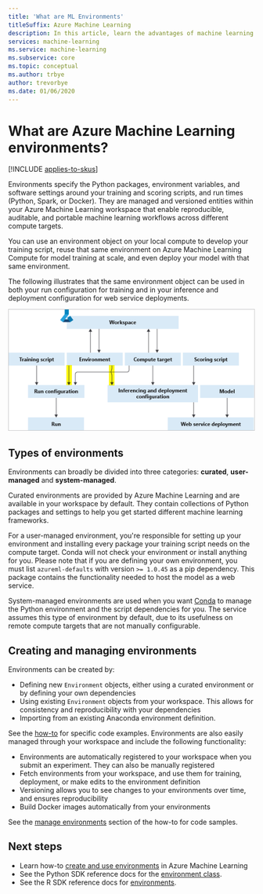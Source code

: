 ```yaml
---
title: 'What are ML Environments'
titleSuffix: Azure Machine Learning
description: In this article, learn the advantages of machine learning environments, that enable reproducible, auditable, and portable machine learning dependency definitions across different compute targets.
services: machine-learning
ms.service: machine-learning
ms.subservice: core
ms.topic: conceptual
ms.author: trbye
author: trevorbye
ms.date: 01/06/2020
---
```


# What are Azure Machine Learning environments?
[!INCLUDE [applies-to-skus](../../includes/aml-applies-to-basic-enterprise-sku.md)]

Environments specify the Python packages, environment variables, and software settings around your training and scoring scripts, and run times (Python, Spark, or Docker). They are managed and versioned entities within your Azure Machine Learning workspace that enable reproducible, auditable, and portable machine learning workflows across different compute targets.

You can use an environment object on your local compute to develop your training script, reuse that same environment on Azure Machine Learning Compute for model training at scale, and even deploy your model with that same environment.

The following illustrates that the same environment object can be used in both your run configuration for training and in your inference and deployment configuration for web service deployments.

![Diagram of environment in machine learning workflow](./media/concept-environments/ml-environment.png)

## Types of environments

Environments can broadly be divided into three categories: **curated**, **user-managed** and **system-managed**.

Curated environments are provided by Azure Machine Learning and are available in your workspace by default. They contain collections of Python packages and settings to help you get started different machine learning frameworks. 

For a user-managed environment, you're responsible for setting up your environment and installing every package your training script needs on the compute target. Conda will not check your environment or install anything for you. Please note that if you are defining your own environment, you must list `azureml-defaults` with version `>= 1.0.45` as a pip dependency. This package contains the functionality needed to host the model as a web service.

System-managed environments are used when you want [Conda](https://conda.io/docs/) to manage the Python environment and the script dependencies for you. The service assumes this type of environment by default, due to its usefulness on remote compute targets that are not manually configurable.

## Creating and managing environments

Environments can be created by:

* Defining new `Environment` objects, either using a curated environment or by defining your own dependencies
* Using existing `Environment` objects from your workspace. This allows for consistency and reproducibility with your dependencies
* Importing from an existing Anaconda environment definition.

See the [how-to](how-to-use-environments.md#create-an-environment) for specific code examples. Environments are also easily managed through your workspace and include the following functionality:

* Environments are automatically registered to your workspace when you submit an experiment. They can also be manually registered
* Fetch environments from your workspace, and use them for training, deployment, or make edits to the environment definition
* Versioning allows you to see changes to your environments over time, and ensures reproducibility
* Build Docker images automatically from your environments

See the [manage environments](how-to-use-environments.md#manage-environments) section of the how-to for code samples.

## Next steps

* Learn how-to [create and use environments](how-to-use-environments.md) in Azure Machine Learning
* See the Python SDK reference docs for the [environment class](https://docs.microsoft.com/python/api/azureml-core/azureml.core.environment(class)?view=azure-ml-py).
* See the R SDK reference docs for [environments](https://azure.github.io/azureml-sdk-for-r/reference/index.html#section-environments).